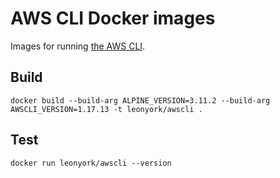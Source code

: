 # AWS CLI Docker images

Images for running [the AWS CLI](https://aws.amazon.com/cli/).

## Build

```docker build --build-arg ALPINE_VERSION=3.11.2 --build-arg AWSCLI_VERSION=1.17.13 -t leonyork/awscli .```

## Test

```docker run leonyork/awscli --version```